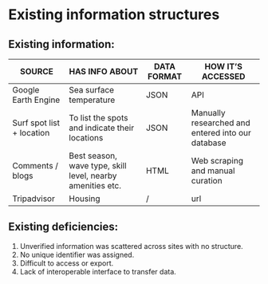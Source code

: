 # Existing information structures
## Existing information:
|SOURCE |	HAS INFO ABOUT |	DATA FORMAT	| HOW IT’S ACCESSED |
|-------|----------------|--------------|-------------------|
|Google Earth Engine|	Sea surface temperature	| JSON |	API |
|Surf spot list + location |	To list the spots and indicate their locations| JSON	| Manually researched and entered into our database |
|Comments / blogs |	Best season, wave type, skill level, nearby amenities etc. |	HTML |	Web scraping and manual curation|
|Tripadvisor | 	Housing	| / | url |

## Existing deficiencies: 
1.	Unverified information was scattered across sites with no structure.
2.	No unique identifier was assigned.
3.	Difficult to access or export.
4.	Lack of interoperable interface to transfer data.
